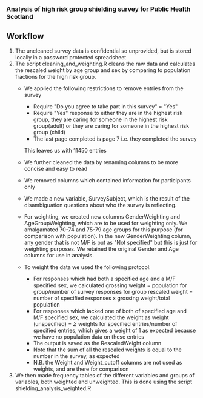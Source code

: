 ### Analysis of high risk group shielding survey for Public Health Scotland

## Workflow

1. The uncleaned survey data is confidential so unprovided, but is stored locally in a password protected spreadsheet
2. The script cleaning_and_weighting.R cleans the raw data and calculates the rescaled weight by age group and sex by comparing to population fractions for the high risk group. 
    - We applied the following restrictions to remove entries from the survey
        - Require "Do you agree to take part in this survey" = "Yes"
        - Require "Yes" response to either they are in the highest risk group, they are caring for someone in the highest risk group(adult) or they are caring for someone in the highest risk group (child)
        - The last page completed is page 7 i.e. they completed the survey
        
      This leaves us with 11450 entries
    - We further cleaned the data by renaming columns to be more concise and easy to read
    - We removed columns which contained information for participants only
    - We made a new variable, SurveySubject, which is the result of the disambiguation questions about who the survey is reflecting.
    - For weighting, we created new columns GenderWeighting and AgeGroupWeighting, which are to be used for weighting only. We amalgamated 70-74 and 75-79 age groups for this purpose (for comparison with population). In the new GenderWeighting column, any gender that is not M/F is put as "Not specified" but this is just for weighting purposes. We retained the original Gender and Age columns for use in analysis.
    - To weight the data we used the following protocol:
        - For responses which had both a specified age and a M/F specified sex, we calculated
          grossing weight = population for group/number of survey responses for group
          rescaled weight = number of specified responses x grossing weight/total population
        - For responses which lacked one of both of specified age and M/F specified sex, we calculated the weight as
          weight (unspecified) = $\Sigma$ weights for specified entries/number of specified entries, which gives a weight of 1 as expected because we have no population data on these entries
        - The output is saved as the RescaledWeight column
        - Note that the sum of all the rescaled weights is equal to the number in the survey, as expected
        - N.B. the Weight and Weight_cutoff columns are not used as weights, and are there for comparison
3. We then made frequency tables of the different variables and groups of variables, both weighted and unweighted. This is done using the script shielding_analysis_weighted.R




